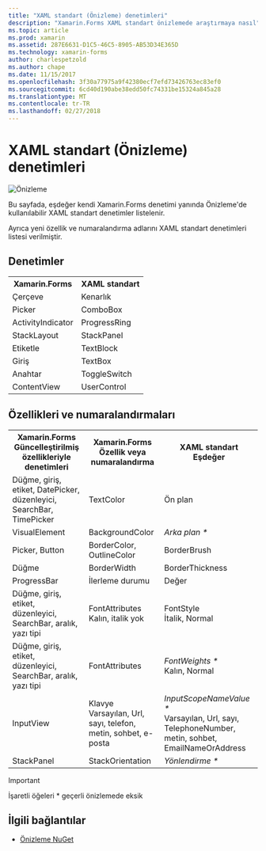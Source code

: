 ```yaml
---
title: "XAML standart (Önizleme) denetimleri"
description: "Xamarin.Forms XAML standart önizlemede araştırmaya nasıl"
ms.topic: article
ms.prod: xamarin
ms.assetid: 287E6631-D1C5-46C5-8905-AB53D34E365D
ms.technology: xamarin-forms
author: charlespetzold
ms.author: chape
ms.date: 11/15/2017
ms.openlocfilehash: 3f30a77975a9f42380ecf7efd73426763ec83ef0
ms.sourcegitcommit: 6cd40d190abe38edd50fc74331be15324a845a28
ms.translationtype: MT
ms.contentlocale: tr-TR
ms.lasthandoff: 02/27/2018
---
```

# <a name="xaml-standard-preview-controls"></a>XAML standart (Önizleme) denetimleri

![Önizleme](~/media/shared/preview.png)

Bu sayfada, eşdeğer kendi Xamarin.Forms denetimi yanında Önizleme'de kullanılabilir XAML standart denetimler listelenir.

Ayrıca yeni özellik ve numaralandırma adlarını XAML standart denetimleri listesi verilmiştir.

## <a name="controls"></a>Denetimler

<table style="width:300px">
  <tr><th>Xamarin.Forms</th><th>XAML standart</th></tr>
  <tr><td>Çerçeve</td><td>Kenarlık</td></tr>
  <tr><td>Picker</td><td>ComboBox</td></tr>
  <tr><td>ActivityIndicator</td><td>ProgressRing</td></tr>
  <tr><td>StackLayout</td><td>StackPanel</td></tr>
  <tr><td>Etiketle</td><td>TextBlock</td></tr>
  <tr><td>Giriş</td><td>TextBox</td></tr>
  <tr><td>Anahtar</td><td>ToggleSwitch</td></tr>
  <tr><td>ContentView</td><td>UserControl</td></tr>
</table>

## <a name="properties-and-enumerations"></a>Özellikleri ve numaralandırmaları

<table>
  <tr><th>Xamarin.Forms<br/>Güncelleştirilmiş özellikleriyle denetimleri</th><th>Xamarin.Forms<br/>Özellik veya numaralandırma</th><th>XAML standart<br/>Eşdeğer</th></tr>
  <tr><td>Düğme, giriş, etiket, DatePicker, düzenleyici, SearchBar, TimePicker</td><td>TextColor</td><td>Ön plan</td></tr>
  <tr><td>VisualElement</td><td>BackgroundColor</td><td><i>Arka plan *</i></td></tr>
  <tr><td>Picker, Button</td><td>BorderColor, OutlineColor</td><td>BorderBrush</td></tr>
  <tr><td>Düğme</td><td>BorderWidth</td><td>BorderThickness</td></tr>
  <tr><td>ProgressBar</td><td>İlerleme durumu</td><td>Değer</td></tr>
  <tr><td>Düğme, giriş, etiket, düzenleyici, SearchBar, aralık, yazı tipi</td><td>FontAttributes<br/>Kalın, italik yok</td><td>FontStyle<br/>İtalik, Normal</td></tr>
  <tr><td>Düğme, giriş, etiket, düzenleyici, SearchBar, aralık, yazı tipi</td><td>FontAttributes</td><td><i>FontWeights *</i><br/>Kalın, Normal</td></tr>
  <tr><td>InputView</td><td>Klavye<br/>Varsayılan, Url, sayı, telefon, metin, sohbet, e-posta</td><td><i>InputScopeNameValue *</i><br/>Varsayılan, Url, sayı, TelephoneNumber, metin, sohbet, EmailNameOrAddress</td></tr>
  <tr><td>StackPanel</td><td>StackOrientation</td><td><i>Yönlendirme *</i></td></tr>
</table>

> [!IMPORTANT]
> İşaretli öğeleri * geçerli önizlemede eksik


## <a name="related-links"></a>İlgili bağlantılar

- [Önizleme NuGet](https://aka.ms/xf-xamlstandard-nuget)
